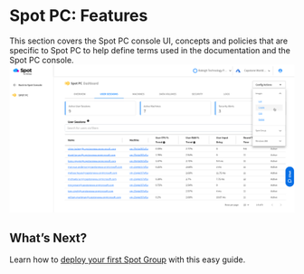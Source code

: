 <meta name="robots" content="noindex">

# Spot PC: Features
This section covers the Spot PC console UI, concepts and policies that are specific to Spot PC to help define terms used in the documentation and the Spot PC console.
<br><a href="https://docs.spot.io/spot-pc/_media/features-01.png" target="_blank"><img src="/spot-pc/_media/features-01.png" alt="Click to Enlarge" width="1000"> </a>


## What’s Next?

Learn how to [deploy your first Spot Group](spot-pc/tutorials/deploy-spot-pc) with this easy guide.
